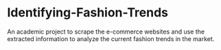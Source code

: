 # Identifying-Fashion-Trends
An academic project to scrape the e-commerce websites and use the extracted information to analyze the current fashion trends in the market.
